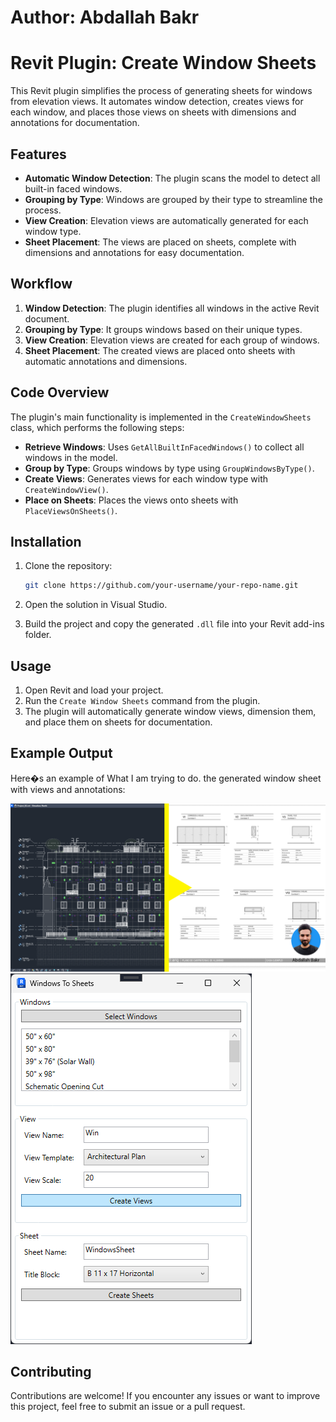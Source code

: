 # Author: Abdallah Bakr
# Revit Plugin: Create Window Sheets

This Revit plugin simplifies the process of generating sheets for windows from elevation views. It automates window detection, creates views for each window, and places those views on sheets with dimensions and annotations for documentation.

## Features

- **Automatic Window Detection**: The plugin scans the model to detect all built-in faced windows.
- **Grouping by Type**: Windows are grouped by their type to streamline the process.
- **View Creation**: Elevation views are automatically generated for each window type.
- **Sheet Placement**: The views are placed on sheets, complete with dimensions and annotations for easy documentation.

## Workflow

1. **Window Detection**: The plugin identifies all windows in the active Revit document.
2. **Grouping by Type**: It groups windows based on their unique types.
3. **View Creation**: Elevation views are created for each group of windows.
4. **Sheet Placement**: The created views are placed onto sheets with automatic annotations and dimensions.

## Code Overview
The plugin's main functionality is implemented in the `CreateWindowSheets` class, which performs the following steps:

- **Retrieve Windows**: Uses `GetAllBuiltInFacedWindows()` to collect all windows in the model.
- **Group by Type**: Groups windows by type using `GroupWindowsByType()`.
- **Create Views**: Generates views for each window type with `CreateWindowView()`.
- **Place on Sheets**: Places the views onto sheets with `PlaceViewsOnSheets()`.

## Installation

1. Clone the repository:

   ```bash
   git clone https://github.com/your-username/your-repo-name.git
   ```

2. Open the solution in Visual Studio.

3. Build the project and copy the generated `.dll` file into your Revit add-ins folder.

## Usage

1. Open Revit and load your project.
2. Run the `Create Window Sheets` command from the plugin.
3. The plugin will automatically generate window views, dimension them, and place them on sheets for documentation.

## Example Output

Here�s an example of What I am trying to do. the generated window sheet with views and annotations:

![Window Sheets Example](./Resources/window_sheet_example.png)
![Window Sheets Example](./Resources/WindowsToSheetUI.png)

## Contributing

Contributions are welcome! If you encounter any issues or want to improve this project, feel free to submit an issue or a pull request.
